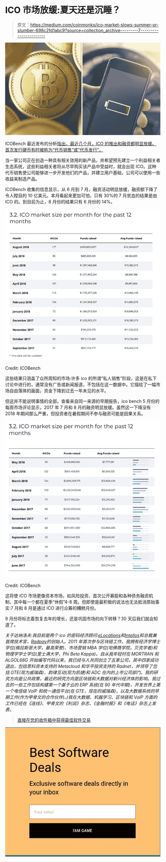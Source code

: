 # ICO 市场放缓:夏天还是沉睡？

> 原文：<https://medium.com/coinmonks/ico-market-slows-summer-or-slumber-698c2fd1abc9?source=collection_archive---------7----------------------->

![](img/3b9a259f7faa210aac520c1a4902ae81.png)

ICOBench 最近发布的分析[指出，最近几个月，ICO 的推出和融资都明显放缓。首次发行硬币有时被称为“代币销售”或“代币发行”。](https://icobench.com/report)

当一家公司正在创造一种具有相关效用的新产品，并希望预先建立一个利益相关者生态系统，这些利益相关者将从尽早购买该产品中受益时，就会出现 ICO。这种代币销售使公司能够进一步开发他们的产品，并建立用户基础，公司可以使用一些收益来制造产品。

ICOBench 收集的信息显示，从 6 月到 7 月，融资活动明显放缓，融资额下降了令人瞠目的 10 亿美元。本月看起来更加可怕，只有 30%的 7 月贫血的结果是由 ICO 的。到目前为止，8 月份的结果只有 6 月份的 14%。

![](img/e1e3430009b4598994cb9dbc615dde3c.png)

Credit: ICOBench

这些结果只涵盖了众所周知的市场:许多 ico 的所谓“私人销售”阶段，这是在私下讨论中进行的，通常没有广告或新闻报道，不包括在这一数据中。它描绘了一幅市场自由落体的画面，资金下降到过去一年未见的水平。

但这并不能说明事情的全部。查看来自同一来源的早期报告，ico bench 5 月份的每周市场评论显示，2017 年 7 月和 8 月的融资明显放缓。虽然这一下降没有 2018 年期间那么严重，但投资者在暑假期间不参与融资可能是因果关系。

![](img/8c43187c2960866ab364c2bf5f5f9698.png)

Credit: ICOBench

这将使 ICO 市场更像资本市场，如风险投资、首次公开募股和各种债务融资机制，其中每一个都在夏季“休假”4-8 周。但即使是最积极的说法也无法抵消原始事实:7 月和 8 月是通过 ICO 进行众筹的糟糕月份。

9 月份将标志着恢复去年的增长，还是巩固市场的向下转移？30 天后我们就会知道了。

*关于达纳洛夫:我目前是两个 ico 的密码经济顾问:*[*eLocations*](https://elocations.io/)*和*[*Intellos*](http://intellos.com)*和总裁兼首席技术官，*[*Radpay*](https://radpay.com/)*的创始人。2011 年首次参与区块链工作，我拥有经济学博士学位(格拉斯哥大学，最高荣誉)、市场营销 MBA 学位(哈佛商学院，贝克学者)和物理学学士学位(里士满大学，Phi Beta Kappa)。自从我年轻时在 MORTRAN 和 ALGOL68G 开始编写代码以来，我已经与人共同创立了五家公司，其中四家成功退出，包括思科资本支持的 Metacloud 和华平投资支持的 Radnet，并领导了包括 GTE(现为威瑞森)、韵律互动(现为凯捷)和 ADC 在内的上市公司部门。我的研究方向是公共政策，最近的研究方向是区块链和大数据对新兴经济体的影响。我过去的一些工作包括构建第一个基于云的 ERP 系统(在 90 年代中期)，开发世界上第一个电信级 VoIP 和统一通信平台(在 GTE，现在的威瑞森)，以及大数据系统的早期工作(作为甲骨文的合作伙伴)。)我在大数据、机器学习、区块链和 VoIP 方面的工作已经在《连线》、甲骨文的《利润》杂志、《金融时报》和《电话》杂志上发表。*

> [直接在您的收件箱中获得最佳软件交易](https://coincodecap.com/?utm_source=coinmonks)

[![](img/7c0b3dfdcbfea594cc0ae7d4f9bf6fcb.png)](https://coincodecap.com/?utm_source=coinmonks)